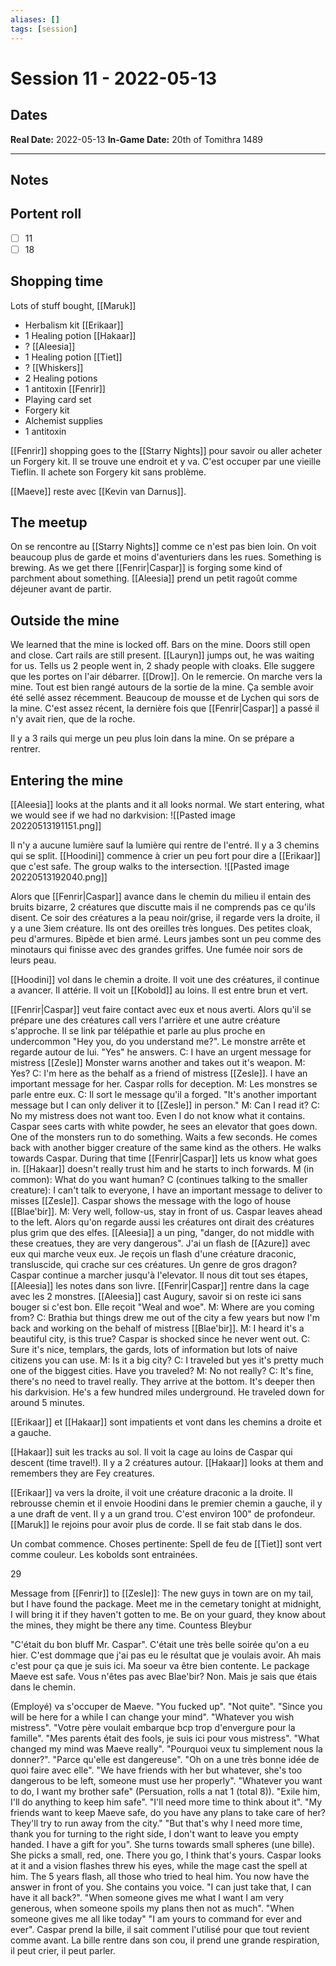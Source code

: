 ```yaml
---
aliases: []
tags: [session]
---
```

# Session 11 - 2022-05-13
## Dates
**Real Date:** 2022-05-13
**In-Game Date:** 20th of Tomithra 1489

---
## Notes
## Portent roll
- [ ] 11
- [ ] 18

## Shopping time
Lots of stuff bought,
[[Maruk]]
- Herbalism kit
[[Erikaar]]
- 1 Healing potion
[[Hakaar]]
- ?
[[Aleesia]]
- 1 Healing potion
[[Tiet]]
- ?
[[Whiskers]]
- 2 Healing potions
- 1 antitoxin
[[Fenrir]]
- Playing card set 
- Forgery kit 
- Alchemist supplies 
- 1 antitoxin

[[Fenrir]] shopping goes to the [[Starry Nights]] pour savoir ou aller acheter un Forgery kit. Il se trouve une endroit et y va. C'est occuper par une vieille Tieflin. Il achete son Forgery kit sans problème.

[[Maeve]] reste avec [[Kevin van Darnus]].

## The meetup
On se rencontre au [[Starry Nights]] comme ce n'est pas bien loin. On voit beaucoup plus de garde et moins d'aventuriers dans les rues. Something is brewing. As we get there [[Fenrir|Caspar]] is forging some kind of parchment about something. 
[[Aleesia]] prend un petit ragoût comme déjeuner avant de partir. 

## Outside the mine
We learned that the mine is locked off. Bars on the mine. Doors still open and close. Cart rails are still present. [[Lauryn]] jumps out, he was waiting for us. Tells us 2 people went in, 2 shady people with cloaks. Elle suggere que les portes on l'air débarrer. 
[[Drow]]. On le remercie. On marche vers la mine. Tout est bien rangé autours de la sortie de la mine. Ça semble avoir été sellé assez récemment. Beaucoup de mousse et de Lychen qui sors de la mine. C'est assez récent, la dernière fois que [[Fenrir|Caspar]] a passé il n'y avait rien, que de la roche.

Il y a 3 rails qui merge un peu plus loin dans la mine. 
On se prépare a rentrer. 

## Entering the mine
[[Aleesia]] looks at the plants and it all looks normal. We start entering, what we would see if we had no darkvision:
![[Pasted image 20220513191151.png]]

Il n'y a aucune lumière sauf la lumière qui rentre de l'entré. Il y a 3 chemins qui se split.
[[Hoodini]] commence à crier un peu fort pour dire a [[Erikaar]] que c'est safe. The group walks to the intersection.
![[Pasted image 20220513192040.png]]

Alors que [[Fenrir|Caspar]] avance dans le chemin du milieu il entain des bruits bizarre, 2 créatures que discutte mais il ne comprends pas ce qu'ils disent. Ce soir des créatures a la peau noir/grise, il regarde vers la droite, il y a une 3iem créature.  Ils ont des oreilles très longues. Des petites cloak, peu d'armures. Bipède et bien armé. Leurs jambes sont un peu comme des minotaurs qui finisse avec des grandes griffes. Une fumée noir sors de leurs peau. 

[[Hoodini]] vol dans le chemin a droite. Il voit une des créatures, il continue a avancer. Il attérie. Il voit un [[Kobold]] au loins. Il est entre brun et vert. 

[[Fenrir|Caspar]] veut faire contact avec eux et nous averti. Alors qu'il se prépare une des créatures call vers l'arrière et une autre créature s'approche. Il se link par télépathie et parle au plus proche en undercommon "Hey you, do you understand me?". Le monstre arrête et regarde autour de lui. "Yes" he answers.
C: I have an urgent message for mistress [[Zesle]]
Monster warns another and takes out it's weapon.
M: Yes?
C: I'm here as the behalf as a friend of mistress [[Zesle]]. I have an important message for her. 
Caspar rolls for deception.
M: Les monstres se parle entre eux. 
C: Il sort le message qu'il a forged. "It's another important message but I can only deliver it to [[Zesle]] in person."
M: Can I read it?
C: No my mistress does not want too. Even I do not know what it contains.
Caspar sees carts with white powder, he sees an elevator that goes down. One of the monsters run to do something. Waits a few seconds. He comes back with another bigger creature of the same kind as the others. He walks towards Caspar. 
During that time [[Fenrir|Caspar]] lets us know what goes in. [[Hakaar]] doesn't really trust him and he starts to inch forwards. 
M (in common): What do you want human?
C (continues talking to the smaller creature): I can't talk to everyone, I have an important message to deliver to misses [[Zesle]]. 
Caspar shows the message with the logo of house [[Blae'bir]].
M: Very well, follow-us, stay in front of us. 
Caspar leaves ahead to the left. Alors qu'on regarde aussi les créatures ont dirait des créatures plus grim que des elfes. 
[[Aleesia]] a un ping, "danger, do not middle with these creatues, they are very dangerous". J'ai un flash de [[Azure]] avec eux qui marche veux eux.
Je reçois un flash d'une créature draconic, transluscide, qui crache sur ces créatures. Un genre de gros dragon?
Caspar continue a marcher jusqu'à l'elevator. Il nous dit tout ses étapes, [[Aleesia]] les notes dans son livre. 
[[Fenrir|Caspar]] rentre dans la cage avec les 2 monstres. 
[[Aleesia]] cast Augury, savoir si on reste ici sans bouger si c'est bon. Elle reçoit "Weal and woe". 
M: Where are you coming from? 
C: Brathia but things drew me out of the city a few years but now I'm back and working on the behalf of mistress [[Blae'bir]].
M: I heard it's a beautiful city, is this true?
Caspar is shocked since he never went out.
C: Sure it's nice, templars, the gards, lots of information but lots of naive citizens you can use. 
M: Is it a big city?
C: I traveled but yes it's pretty much one of the biggest cities. Have you traveled?
M: No not really?
C: It's fine, there's no need to travel really.
They arrive at the bottom. It's deeper then his darkvision. He's a few hundred miles underground. He traveled down for around 5 minutes. 

[[Erikaar]] et [[Hakaar]] sont impatients et vont dans les chemins a droite et a gauche.

[[Hakaar]] suit les tracks au sol. Il voit la cage au loins de Caspar qui descent (time travel!). Il y a 2 créatures autour. [[Hakaar]] looks at them and remembers they are Fey creatures. 

[[Erikaar]] va vers la droite, il voit une créature draconic a la droite. Il rebrousse chemin et il envoie Hoodini dans le premier chemin a gauche, il y a une draft de vent. Il y a un grand trou. C'est environ 100" de profondeur. [[Maruk]] le rejoins pour avoir plus de corde. Il se fait stab dans le dos. 

Un combat commence. Choses pertinente:
Spell de feu de [[Tiet]] sont vert comme couleur.
Les kobolds sont entrainées.


29


Message from [[Fenrir]] to [[Zesle]]:
The new guys in town are on my tail, but I have found the package. Meet me in the cemetary tonight at midnight, I will bring it if they haven't gotten to me. Be on your guard, they know about the mines, they might be there any time. Countess Bleybur


"C'était du bon bluff Mr. Caspar". C'était une très belle soirée qu'on a eu hier. C'est dommage que j'ai pas eu le résultat que je voulais avoir. 
Ah mais c'est pour ça que je suis ici. Ma soeur va être bien contente. Le package Maeve est safe. 
Vous n'êtes pas avec Blae'bir?
Non. Mais je sais que étais dans le chemin. 

(Employé) va s'occuper de Maeve.
"You fucked up".
"Not quite".
"Since you will be here for a while I can change your mind".
"Whatever you wish mistress".
"Votre père voulait embarque bcp trop d'envergure pour la famille".
"Mes parents était des fools, je suis ici pour vous mistress".
"What changed my mind was Maeve really".
"Pourquoi veux tu simplement nous la donner?".
"Parce qu'elle est dangereuse".
"Oh on a une très bonne idée de quoi faire avec elle".
"We have friends with her but whatever, she's too dangerous to be left, someone must use her properly".
"Whatever you want to do, I want my brother safe" (Persuation, rolls a nat 1 (total 8)).
"Exile him, I'll do anything to keep him safe".
"I'll need more time to think about it".
"My friends want to keep Maeve safe, do you have any plans to take care of her? They'll try to run away from the city."
"But that's why I need more time, thank you for turning to the right side, I don't want to leave you empty handed. I have a gift for you".
She turns towards small spheres (une bille). She picks a small, red, one. There you go, I think that's yours.
Caspar looks at it and a vision flashes threw his eyes, while the mage cast the spell at him. The 5 years flash, all those who tried to heal him. You now have the answer in front of you. She contains you voice. 
"I can just take that, I can have it all back?".
"When someone gives me what I want I am very generous, when someone spoils my plans then not as much". "When someone gives me all like today" "I am yours to command for ever and ever". 
Caspar prend la bille, il sait comment l'utilisé pour que tout revient comme avant. La bille rentre dans son cou, il prend une grande respiration, il peut crier, il peut parler. 






